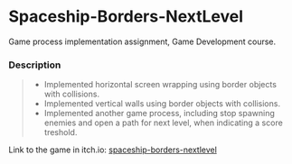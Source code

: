 # Spaceship-Borders-NextLevel

Game process implementation assignment, Game Development course.

### Description

> * Implemented horizontal screen wrapping using border objects with collisions.
> * Implemented vertical walls using border objects with collisions.
> * Implemented another game process, including stop spawning enemies and open a path for next level, when indicating a score treshold.

Link to the game in itch.io:
[spaceship-borders-nextlevel](https://parkpulse.itch.io/spaceship-borders-nextlevel)
